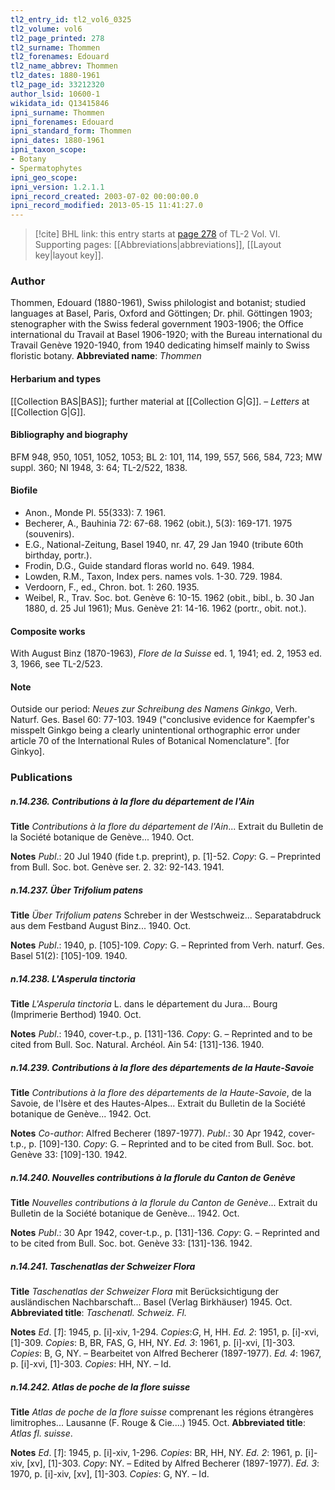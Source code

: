 ```yaml
---
tl2_entry_id: tl2_vol6_0325
tl2_volume: vol6
tl2_page_printed: 278
tl2_surname: Thommen
tl2_forenames: Edouard
tl2_name_abbrev: Thommen
tl2_dates: 1880-1961
tl2_page_id: 33212320
author_lsid: 10600-1
wikidata_id: Q13415846
ipni_surname: Thommen
ipni_forenames: Edouard
ipni_standard_form: Thommen
ipni_dates: 1880-1961
ipni_taxon_scope: 
- Botany
- Spermatophytes
ipni_geo_scope: 
ipni_version: 1.2.1.1
ipni_record_created: 2003-07-02 00:00:00.0
ipni_record_modified: 2013-05-15 11:41:27.0
---
```



> [!cite] BHL link: this entry starts at [page 278](https://www.biodiversitylibrary.org/page/33212320) of TL-2 Vol. VI.
> Supporting pages: [[Abbreviations|abbreviations]], [[Layout key|layout key]].

### Author

Thommen, Edouard (1880-1961), Swiss philologist and botanist; studied languages at Basel, Paris, Oxford and Göttingen; Dr. phil. Göttingen 1903; stenographer with the Swiss federal government 1903-1906; the Office international du Travail at Basel 1906-1920; with the Bureau international du Travail Genève 1920-1940, from 1940 dedicating himself mainly to Swiss floristic botany. 
**Abbreviated name**: *Thommen*

#### Herbarium and types

[[Collection BAS|BAS]]; further material at [[Collection G|G]]. – *Letters* at [[Collection G|G]].

#### Bibliography and biography

BFM 948, 950, 1051, 1052, 1053; BL 2: 101, 114, 199, 557, 566, 584, 723; MW suppl. 360; NI 1948, 3: 64; TL-2/522, 1838.

#### Biofile

- Anon., Monde Pl. 55(333): 7. 1961.
- Becherer, A., Bauhinia 72: 67-68. 1962 (obit.), 5(3): 169-171. 1975 (souvenirs).
- E.G., National-Zeitung, Basel 1940, nr. 47, 29 Jan 1940 (tribute 60th birthday, portr.).
- Frodin, D.G., Guide standard floras world no. 649. 1984.
- Lowden, R.M., Taxon, Index pers. names vols. 1-30. 729. 1984.
- Verdoorn, F., ed., Chron. bot. 1: 260. 1935.
- Weibel, R., Trav. Soc. bot. Genève 6: 10-15. 1962 (obit., bibl., b. 30 Jan 1880, d. 25 Jul 1961); Mus. Genève 21: 14-16. 1962 (portr., obit. not.).

#### Composite works

With August Binz (1870-1963), *Flore de la Suisse* ed. 1, 1941; ed. 2, 1953 ed. 3, 1966, see TL-2/523.

#### Note

Outside our period: *Neues zur Schreibung des Namens Ginkgo*, Verh. Naturf. Ges. Basel 60: 77-103. 1949 ("conclusive evidence for Kaempfer's misspelt Ginkgo being a clearly unintentional orthographic error under article 70 of the International Rules of Botanical Nomenclature". \[for Ginkyo\].

### Publications

##### n.14.236. Contributions à la flore du département de l'Ain

**Title**
*Contributions à la flore du département de l'Ain*... Extrait du Bulletin de la Société botanique de Genève... 1940. Oct.

**Notes**
*Publ*.: 20 Jul 1940 (fide t.p. preprint), p. \[1\]-52. *Copy*: G. – Preprinted from Bull. Soc. bot. Genève ser. 2. 32: 92-143. 1941.

##### n.14.237. Über Trifolium patens

**Title**
*Über Trifolium patens* Schreber in der Westschweiz... Separatabdruck aus dem Festband August Binz... 1940. Oct.

**Notes**
*Publ*.: 1940, p. \[105\]-109. *Copy*: G. – Reprinted from Verh. naturf. Ges. Basel 51(2): \[105\]-109. 1940.

##### n.14.238. L'Asperula tinctoria

**Title**
*L'Asperula tinctoria* L. dans le département du Jura... Bourg (Imprimerie Berthod) 1940. Oct.

**Notes**
*Publ*.: 1940, cover-t.p., p. \[131\]-136. *Copy*: G. – Reprinted and to be cited from Bull. Soc. Natural. Archéol. Ain 54: \[131\]-136. 1940.

##### n.14.239. Contributions à la flore des départements de la Haute-Savoie

**Title**
*Contributions à la flore des départements de la Haute-Savoie*, de la Savoie, de l'Isère et des Hautes-Alpes... Extrait du Bulletin de la Société botanique de Genève... 1942. Oct.

**Notes**
*Co-author*: Alfred Becherer (1897-1977).
*Publ*.: 30 Apr 1942, cover-t.p., p. \[109\]-130. *Copy*: G. – Reprinted and to be cited from Bull. Soc. bot. Genève 33: \[109\]-130. 1942.

##### n.14.240. Nouvelles contributions à la florule du Canton de Genève

**Title**
*Nouvelles contributions à la florule du Canton de Genève*... Extrait du Bulletin de la Société botanique de Genève... 1942. Oct.

**Notes**
*Publ*.: 30 Apr 1942, cover-t.p., p. \[131\]-136. *Copy*: G. – Reprinted and to be cited from Bull. Soc. bot. Genève 33: \[131\]-136. 1942.

##### n.14.241. Taschenatlas der Schweizer Flora

**Title**
*Taschenatlas der Schweizer Flora* mit Berücksichtigung der ausländischen Nachbarschaft... Basel (Verlag Birkhäuser) 1945. Oct.
**Abbreviated title**: *Taschenatl. Schweiz. Fl.*

**Notes**
*Ed*. \[*1*\]: 1945, p. \[i\]-xiv, 1-294. *Copies*:*G*, H, HH.
*Ed. 2*: 1951, p. \[i\]-xvi, \[1\]-309. *Copies*: B, BR, FAS, G, HH, NY.
*Ed. 3*: 1961, p. \[i\]-xvi, \[1\]-303. *Copies*: B, G, NY. – Bearbeitet von Alfred Becherer (1897-1977).
*Ed. 4*: 1967, p. \[i\]-xvi, \[1\]-303. *Copies*: HH, NY. – Id.

##### n.14.242. Atlas de poche de la flore suisse

**Title**
*Atlas de poche de la flore suisse* comprenant les régions étrangères limitrophes... Lausanne (F. Rouge & Cie....) 1945. Oct.
**Abbreviated title**: *Atlas fl. suisse*.

**Notes**
*Ed*. \[*1*\]: 1945, p. \[i\]-xiv, 1-296. *Copies*: BR, HH, NY.
*Ed. 2*: 1961, p. \[i\]-xiv, \[xv\], \[1\]-303. *Copy*: NY. – Edited by Alfred Becherer (1897-1977).
*Ed. 3*: 1970, p. \[i\]-xiv, \[xv\], \[1\]-303. *Copies*: G, NY. – Id.

